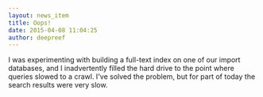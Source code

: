 ```yaml
---
layout: news_item
title: Oops!
date: 2015-04-08 11:04:25
author: deepreef
---
```


I was experimenting with building a full-text index on one of our import databases, and I inadvertently filled the hard drive to the point where queries slowed to a crawl. I've solved the problem, but for part of today the search results were very slow.
